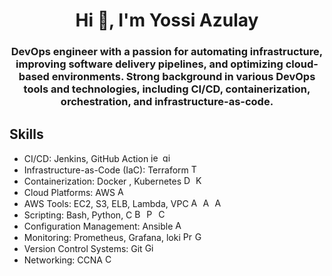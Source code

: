 <h1 align="center">Hi 👋, I'm Yossi Azulay</h1>
<h3 align="center">DevOps engineer with a passion for automating infrastructure, improving software delivery pipelines, and optimizing cloud-based environments. Strong background in various DevOps tools and technologies, including CI/CD, containerization, orchestration, and infrastructure-as-code.</h3>

## Skills
- CI/CD: Jenkins, GitHub Action <img src="https://github.com/simple-icons/simple-icons/blob/develop/icons/jenkins.svg" alt="jenkins" width="15" height="15"> <img src="https://github.com/simple-icons/simple-icons/blob/develop/icons/githubactions.svg" alt="githubaction" width="15" height="15">
- Infrastructure-as-Code (IaC): Terraform <img src="https://github.com/simple-icons/simple-icons/blob/develop/icons/terraform.svg" alt="Terraform" width="15" height="15">
- Containerization: Docker , Kubernetes <img src="https://github.com/simple-icons/simple-icons/blob/develop/icons/docker.svg" alt="Docker" width="15" height="15"> <img src="https://github.com/simple-icons/simple-icons/blob/develop/icons/kubernetes.svg" alt="Kubernetes" width="15" height="15">
- Cloud Platforms: AWS <img src="https://github.com/simple-icons/simple-icons/blob/develop/icons/amazonaws.svg" alt="AWS" width="15" height="15">
- AWS Tools: EC2, S3, ELB, Lambda, VPC <img src="https://github.com/simple-icons/simple-icons/blob/develop/icons/amazonec2.svg" alt="AWS" width="15" height="15"> <img src="https://github.com/simple-icons/simple-icons/blob/develop/icons/amazons3.svg" alt="AWS" width="15" height="15"> <img src="https://github.com/simple-icons/simple-icons/blob/develop/icons/awslambda.svg" alt="AWS" width="15" height="15">
- Scripting: Bash, Python, C <img src="https://github.com/simple-icons/simple-icons/blob/develop/icons/gnubash.svg" alt="Bash" width="15" height="15"> <img src="https://github.com/simple-icons/simple-icons/blob/develop/icons/python.svg" alt="Python" width="15" height="15"> <img src="https://github.com/simple-icons/simple-icons/blob/develop/icons/c.svg" alt="C" width="15" height="15">
- Configuration Management: Ansible <img src="https://github.com/simple-icons/simple-icons/blob/develop/icons/ansible.svg" alt="Ansible" width="15" height="15">
- Monitoring: Prometheus, Grafana, loki <img src="https://github.com/simple-icons/simple-icons/blob/develop/icons/prometheus.svg" alt="Prometheus" width="15" height="15"> <img src="https://github.com/simple-icons/simple-icons/blob/develop/icons/grafana.svg" alt="Grafana" width="15" height="15">
- Version Control Systems: Git <img src="https://github.com/simple-icons/simple-icons/blob/develop/icons/git.svg" alt="Git" width="15" height="15">
- Networking: CCNA <img src="https://github.com/simple-icons/simple-icons/blob/develop/icons/cisco.svg" alt="CCNA" width="15" height="15">
